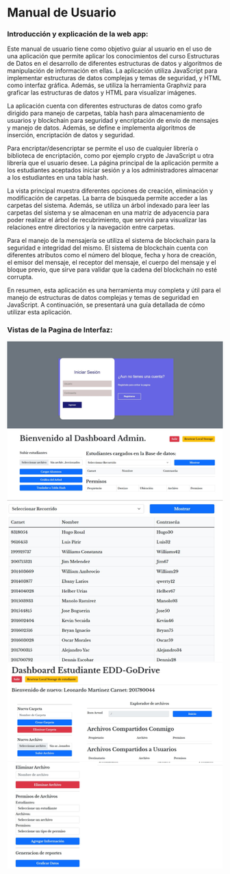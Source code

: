 # Manual de Usuario
### Introducción y explicación de la web app:
Este manual de usuario tiene como objetivo guiar al usuario en el uso de una aplicación que permite aplicar los conocimientos del curso Estructuras de Datos en el desarrollo de diferentes estructuras de datos y algoritmos de manipulación de información en ellas. La aplicación utiliza JavaScript para implementar estructuras de datos complejas y temas de seguridad, y HTML como interfaz gráfica. Además, se utiliza la herramienta Graphviz para graficar las estructuras de datos y HTML para visualizar imágenes.

La aplicación cuenta con diferentes estructuras de datos como grafo dirigido para manejo de carpetas, tabla hash para almacenamiento de usuarios y blockchain para seguridad y encriptación de envío de mensajes y manejo de datos. Además, se define e implementa algoritmos de inserción, encriptación de datos y seguridad.

Para encriptar/desencriptar se permite el uso de cualquier librería o biblioteca de encriptación, como por ejemplo crypto de JavaScript u otra librería que el usuario desee. La página principal de la aplicación permite a los estudiantes aceptados iniciar sesión y a los administradores almacenar a los estudiantes en una tabla hash.

La vista principal muestra diferentes opciones de creación, eliminación y modificación de carpetas. La barra de búsqueda permite acceder a las carpetas del sistema. Además, se utiliza un árbol indexado para leer las carpetas del sistema y se almacenan en una matriz de adyacencia para poder realizar el árbol de recubrimiento, que servirá para visualizar las relaciones entre directorios y la navegación entre carpetas.

Para el manejo de la mensajería se utiliza el sistema de blockchain para la seguridad e integridad del mismo. El sistema de blockchain cuenta con diferentes atributos como el número del bloque, fecha y hora de creación, el emisor del mensaje, el receptor del mensaje, el cuerpo del mensaje y el bloque previo, que sirve para validar que la cadena del blockchain no esté corrupta.

En resumen, esta aplicación es una herramienta muy completa y útil para el manejo de estructuras de datos complejas y temas de seguridad en JavaScript. A continuación, se presentará una guía detallada de cómo utilizar esta aplicación.

### Vistas de la Pagina de Interfaz:
![img5](./img/login.JPG)
![img1](./img/admin.JPG)
![img2](./img/admin2.JPG)
![img3](./img/alum.JPG)
![img4](./img/alum2.JPG)

